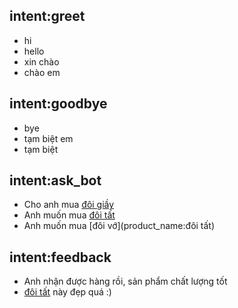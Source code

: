 ## intent:greet
- hi
- hello
- xin chào
- chào em

## intent:goodbye
- bye
- tạm biệt em
- tạm biệt

## intent:ask_bot
- Cho anh mua [đôi giầy](product_name)
- Anh muốn mua [đôi tất](product_name)
- Anh muốn mua [đôi vớ](product_name:đôi tất)

## intent:feedback
- Anh nhận được hàng rồi, sản phẩm chất lượng tốt
- [đôi tất](product_name) này đẹp quá :)
